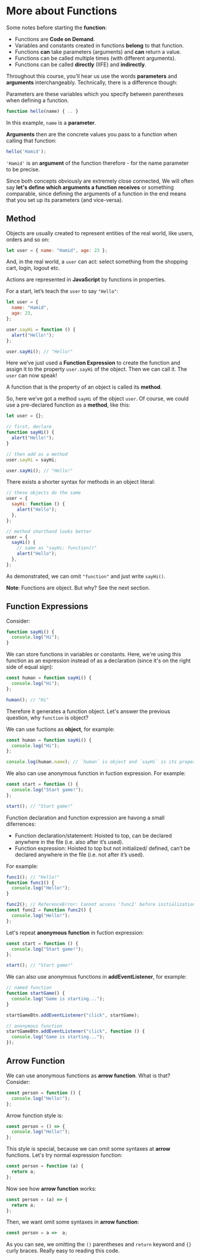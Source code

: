 # More about Functions

Some notes before starting the **function**:

- Functions are **Code on Demand**.
- Variables and constants created in functions **belong** to that function.
- Functions **can** take parameters (arguments) and **can** return a value.
- Functions can be called multiple times (with different arguments).
- Functions can be called **directly** (IIFE) and **indirectly**.

Throughout this course, you'll hear us use the words **parameters** and **arguments** interchangeably. Technically, there is a difference though:

Parameters are these variables which you specify between parentheses when defining a function.

```js
function hello(name) { .. }
```

In this example, `name` is a **parameter**.

**Arguments** then are the concrete values you pass to a function when calling that function:

```js
hello('Hamid');
```

`'Hamid'` is an **argument** of the function therefore - for the name parameter to be precise.

Since both concepts obviously are extremely close connected, We will often say **let's define which arguments a function receives** or something comparable, since defining the arguments of a function in the end means that you set up its parameters (and vice-versa).

## Method

Objects are usually created to represent entities of the real world, like users, orders and so on:

```js
let user = { name: "Hamid", age: 23 };
```

And, in the real world, a `user` can act: select something from the shopping cart, login, logout etc.

Actions are represented in **JavaScript** by functions in properties.

For a start, let’s teach the `user` to say `"Hello"`:

```js
let user = {
  name: "Hamid",
  age: 23,
};

user.sayHi = function () {
  alert("Hello!");
};

user.sayHi(); // "Hello!"
```

Here we’ve just used a **Function Expression** to create the function and assign it to the property `user.sayHi` of the object. Then we can call it. The `user` can now speak!

A function that is the property of an object is called its **method**.

So, here we’ve got a method `sayHi` of the object `user`. Of course, we could use a pre-declared function as a **method**, like this:

```js
let user = {};

// first, declare
function sayHi() {
  alert("Hello!");
}

// then add as a method
user.sayHi = sayHi;

user.sayHi(); // "Hello!"
```

There exists a shorter syntax for methods in an object literal:

```js
// these objects do the same
user = {
  sayHi: function () {
    alert("Hello");
  },
};

// method shorthand looks better
user = {
  sayHi() {
    // same as "sayHi: function()"
    alert("Hello");
  },
};
```

As demonstrated, we can omit `"function"` and just write `sayHi()`.

**Note**: Functions are object. But why? See the next section.

## Function Expressions

Consider:

```js
function sayHi() {
  console.log("Hi");
}
```

We can store functions in variables or constants. Here, we're using this function as an expression instead of as a declaration (since it's on the right side of equal sign):

```js
const human = function sayHi() {
  console.log("Hi");
};

human(); // "Hi"
```

Therefore it generates a function object. Let's answer the previous question, why `function` is object?

We can use fuctions as **object**, for example:

```js
const human = function sayHi() {
  console.log("Hi");
};

console.log(human.name); // `human` is object and `sayHi` is its property -- "sayHi"
```

We also can use anonymous function in fuction expression. For example:

```js
const start = function () {
  console.log("Start game!");
};

start(); // "Start game!"
```

Function declaration and function expression are havong a small diferrences:

- Function declaration/statement: Hoisted to top, can be declared anywhere in the file (i.e. also after it’s used).
- Function expression: Hoisted to top but not initialized/ defined, can’t be declared anywhere in the file (i.e. not after it’s used).

For example:

```js
func1(); // "Hello!"
function func1() {
  console.log("Hello!");
}

func2(); // ReferenceError: Cannot access 'func2' before initialization
const func2 = function func2() {
  console.log("Hello!");
};
```

Let's repeat **anonymous function** in fuction expression:

```js
const start = function () {
  console.log("Start game!");
};

start(); // "Start game!"
```

We can also use anonymous functions in **addEventListener**, for example:

```js
// named function
function startGame() {
  console.log("Game is starting...");
}

startGameBtn.addEventListener("click", startGame);
```

```js
// anonymous function
startGameBtn.addEventListener("click", function () {
  console.log("Game is starting...");
});
```

## Arrow Function

We can use anonymous functions as **arrow function**. What is that? Consider:

```js
const person = function () {
  console.log("Hello!");
};
```

Arrow function style is:

```js
const person = () => {
  console.log("Hello!");
};
```

This style is special, because we can omit some syntaxes at **arrow** functions. Let's try normal expression function:

```js
const person = function (a) {
  return a;
};
```

Now see how **arrow function** works:

```js
const person = (a) => {
  return a;
};
```

Then, we want omit some syntaxes in **arrow function**:

```js
const person = a =>  a;
```

As you can see, we omitting the `()` parentheses and `return` keyword and `{}` curly braces. Really easy to reading this code.
